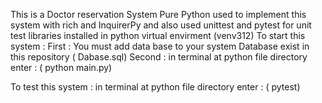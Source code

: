 This is a Doctor reservation System 
Pure Python used to implement this system with rich and InquirerPy
and also used unittest and pytest for unit test 
libraries installed in python virtual envirment (venv312)
To start this system :
First :
You must add data base to your system
Database exist in this repository ( Dabase.sql)
Second :
in terminal at python file directory enter : ( python main.py)

To test this system :
in terminal at python file directory enter : ( pytest)
